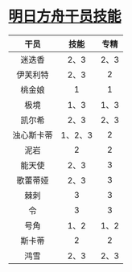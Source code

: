 # [明日方舟干员技能](https://github.com/noteMay/blog/issues/42)

|干员|技能|专精|
|:---:|:---:|:---:|
|迷迭香|2、3|2、3|
|伊芙利特|2、3|2|
|桃金娘|1|1|
|极境|1、3|1、3|
|凯尔希|2、3|2、3|
|浊心斯卡蒂|1、2、3|2|
|泥岩|2|2|
|能天使|2、3|3|
|歌蕾蒂娅|2、3|3|
|棘刺|3|3|
|令|3|3|
|号角|1、2|1、2|
|斯卡蒂|2|2|
|鸿雪|2、3|2、3|
